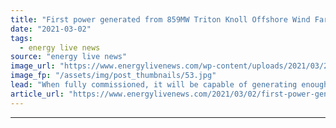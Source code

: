 ```yaml
---
title: "First power generated from 859MW Triton Knoll Offshore Wind Farm"
date: "2021-03-02"
tags: 
  - energy live news
source: "energy live news"
image_url: "https://www.energylivenews.com/wp-content/uploads/2021/03/2021-02-26-triton-knoll-offshore-wind-farm-generates-first-power.jpg"
image_fp: "/assets/img/post_thumbnails/53.jpg"
lead: "When fully commissioned, it will be capable of generating enough green electricity to power more than 800,000 homes"
article_url: "https://www.energylivenews.com/2021/03/02/first-power-generated-from-859mw-triton-knoll-offshore-wind-farm/"
---
```


---
